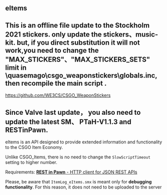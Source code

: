 ## **eItems**

## This is an offline file update to the Stockholm 2021 stickers. only update the stickers、music-kit. but, if you  direct substitution it will not work,you need to change the "MAX_STICKERS"、"MAX_STICKERS_SETS" limit in \quasemago\csgo_weaponstickers\globals.inc, then recompile the main script . 
https://github.com/WE3CS/CSGO_WeaponStickers
## Since Valve last update， you also need to update the latest SM、 PTaH-V1.1.3 and RESTinPawn.

eItems is an API designed to provide extended information and functionality to the CSGO Item Economy.

Unlike CSGO_Items, there is no need to change the `SlowScriptTimeout` setting to higher number.

Requirements: [**REST in Pawn** - HTTP client for JSON REST APIs](https://forums.alliedmods.net/showthread.php?t=298024)

Please, be aware that `ItemLog_eItems.smx` is meant only for **debugging functionality**. For this reason, it does not need to be uploaded to the server
